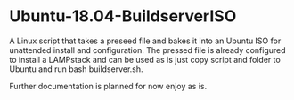 # Ubuntu-18.04-BuildserverISO
A Linux script that takes a preseed file and bakes it into an Ubuntu ISO for unattended install and configuration. 
The pressed file is already configured to install a LAMPstack and can be used as is just copy script and folder to Ubuntu and run bash buildserver.sh.

Further documentation is planned for now enjoy as is.
